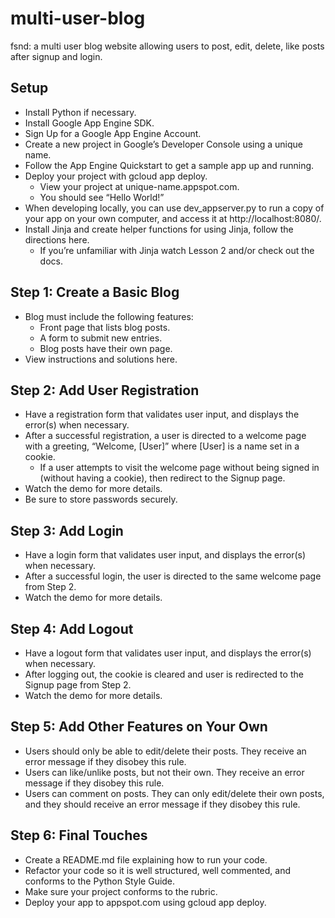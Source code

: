 # multi-user-blog

fsnd: a multi user blog website allowing users to post, edit, delete, like posts after signup and login.

## Setup
- Install Python if necessary.
- Install Google App Engine SDK.
- Sign Up for a Google App Engine Account.
- Create a new project in Google’s Developer Console using a unique name.
- Follow the App Engine Quickstart to get a sample app up and running.
- Deploy your project with gcloud app deploy.
  - View your project at unique-name.appspot.com.
  - You should see “Hello World!”
- When developing locally, you can use dev_appserver.py to run a copy of your app on your own computer, and access it at http://localhost:8080/.
- Install Jinja and create helper functions for using Jinja, follow the directions here.
  - If you’re unfamiliar with Jinja watch Lesson 2 and/or check out the docs.

## Step 1: Create a Basic Blog
- Blog must include the following features:
  - Front page that lists blog posts.
  - A form to submit new entries.
  - Blog posts have their own page.
- View instructions and solutions here.

## Step 2: Add User Registration
- Have a registration form that validates user input, and displays the error(s) when necessary.
- After a successful registration, a user is directed to a welcome page with a greeting, “Welcome, [User]” where [User] is a name set in a cookie.
  - If a user attempts to visit the welcome page without being signed in (without having a cookie), then redirect to the Signup page.
- Watch the demo for more details.
- Be sure to store passwords securely.

## Step 3: Add Login
- Have a login form that validates user input, and displays the error(s) when necessary.
- After a successful login, the user is directed to the same welcome page from Step 2.
- Watch the demo for more details.

## Step 4: Add Logout
- Have a logout form that validates user input, and displays the error(s) when necessary.
- After logging out, the cookie is cleared and user is redirected to the Signup page from Step 2.
- Watch the demo for more details.

## Step 5: Add Other Features on Your Own
- Users should only be able to edit/delete their posts. They receive an error message if they disobey this rule.
- Users can like/unlike posts, but not their own. They receive an error message if they disobey this rule.
- Users can comment on posts. They can only edit/delete their own posts, and they should receive an error message if they disobey this rule.

## Step 6: Final Touches
- Create a README.md file explaining how to run your code.
- Refactor your code so it is well structured, well commented, and conforms to the Python Style Guide.
- Make sure your project conforms to the rubric.
- Deploy your app to appspot.com using gcloud app deploy.
